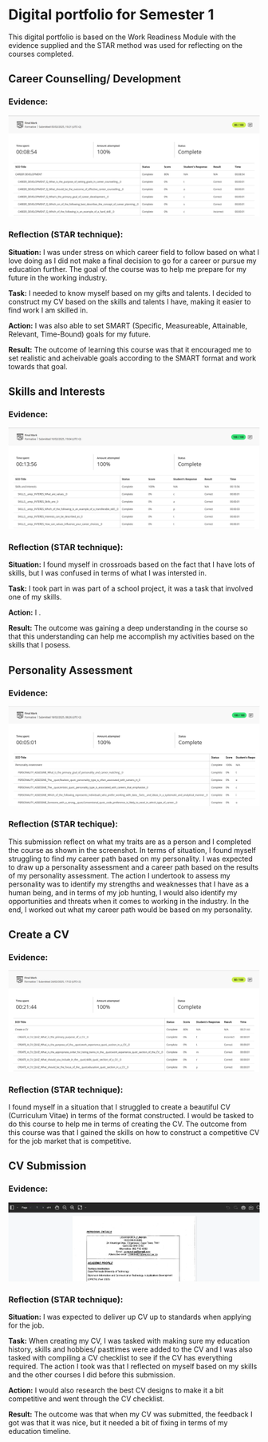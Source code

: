 # Digital portfolio for Semester 1
This digital portfolio is based on the Work Readiness Module with the evidence supplied and the STAR method was used for reflecting on the courses completed.
## Career Counselling/ Development
### Evidence:
![Proof](https://raw.githubusercontent.com/lisazumana03/prp372s-semester1-digitalportfolio/main/screenshots/CareerDevelopmentProof.png)
### Reflection (STAR technique):
**Situation:** I was under stress on which career field to follow based on what I love doing as I did not make a final decision to go for a career or pursue my education further. The goal of the course was to help me prepare for my future in the working industry.

**Task:** I needed to know myself based on my gifts and talents. I decided to construct my CV based on the skills and talents I have, making it easier to find work I am skilled in. 

**Action:** I was also able to set SMART (Specific, Measureable, Attainable, Relevant, Time-Bound) goals for my future. 

**Result:** The outcome of learning this course was that it encouraged me to set realistic and acheivable goals according to the SMART format and work towards that goal.
## Skills and Interests
### Evidence:
![Proof](https://raw.githubusercontent.com/lisazumana03/prp372s-semester1-digitalportfolio/main/screenshots/SkillsAndInterestsProof.png)
### Reflection (STAR technique):
**Situation:** I found myself in crossroads based on the fact that I have lots of skills, but I was confused in terms of what I was intersted in. 

**Task:** I took part in was part of a school project, it was a task that involved one of my skills.

**Action:** I . 

**Result:** The outcome was gaining a deep understanding in the course so that this understanding can help me accomplish my activities based on the skills that I posess.
## Personality Assessment
### Evidence:
![Proof](https://raw.githubusercontent.com/lisazumana03/prp372s-semester1-digitalportfolio/main/screenshots/PersonalityAssessmentProof.png)
### Reflection (STAR techique): 
This submission reflect on what my traits are as a person and I completed the course as shown in the screenshot. In terms of situation, I found myself struggling to find my career path based on my personality. I was expected to draw up a personality assessment and a career path based on the results of my personality assessment. The action I undertook to assess my personality was to identify my strengths and weaknesses that I have as a human being, and in terms of my job hunting, I would also identify my opportunities and threats when it comes to working in the industry. In the end, I worked out what my career path would be based on my personality.
## Create a CV
### Evidence:
![Proof](https://raw.githubusercontent.com/lisazumana03/prp372s-semester1-digitalportfolio/main/screenshots/CreateACVProof.png)
### Reflection (STAR technique):
I found myself in a situation that I struggled to create a beautiful CV (Curriculum Vitae) in terms of the format constructed. I would be tasked to do this course to help me in terms of creating the CV. The outcome from this course was that I gained the skills on how to construct a competitive CV for the job market that is competitive.
## CV Submission
### Evidence:
![Proof](https://raw.githubusercontent.com/lisazumana03/prp372s-semester1-digitalportfolio/main/screenshots/CVSubmissionProof.png)
### Reflection (STAR technique): 
**Situation:** I was expected to deliver up CV up to standards when applying for the job. 

**Task:** When creating my CV, I was tasked with making sure my education history, skills and hobbies/ pasttimes were added to the CV and I was also tasked with compiling a CV checklist to see if the CV has everything required. The action I took was that I reflected on myself based on my skills and the other courses I did before this submission.

**Action:** I would also research the best CV designs to make it a bit competitive and went through the CV checklist.

**Result:** The outcome was that when my CV was submitted, the feedback I got was that it was nice, but it needed a bit of fixing in terms of my education timeline.
